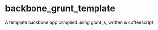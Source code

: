 backbone_grunt_template
=======================

A template backbone app complied using grunt js, written in coffeescript
